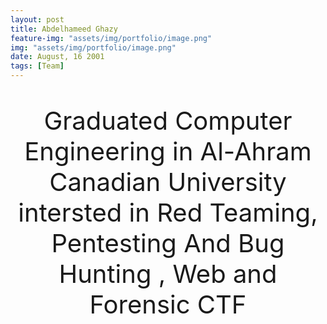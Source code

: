 ```yaml
---
layout: post
title: Abdelhameed Ghazy
feature-img: "assets/img/portfolio/image.png"
img: "assets/img/portfolio/image.png"
date: August, 16 2001
tags: [Team]
---
```


<p style ="text-align: center; font-size: 40px">
 Graduated Computer Engineering in Al-Ahram Canadian University <br/>
 intersted in Red Teaming, Pentesting And Bug Hunting , Web and Forensic CTF
</p>
